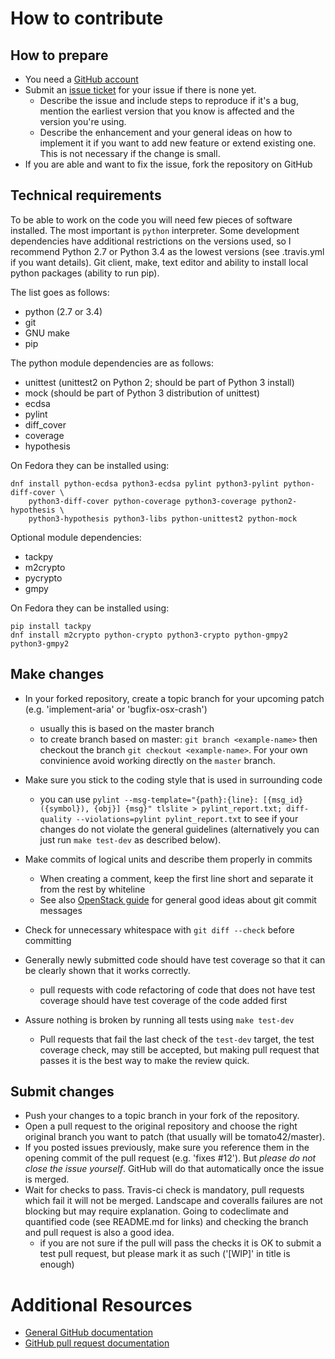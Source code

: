 # How to contribute

## How to prepare

* You need a [GitHub account](https://github.com/signup/free)
* Submit an [issue ticket](https://github.com/tomato42/tlslite-ng/issues) for
  your issue if there is none yet.
  * Describe the issue and include steps to reproduce if it's a bug, mention
    the earliest version that you know is affected and the version you're using.
  * Describe the enhancement and your general ideas on how to implement it
    if you want to add new feature or extend existing one. This is not
    necessary if the change is small.
* If you are able and want to fix the issue, fork the repository on GitHub

## Technical requirements

To be able to work on the code you will need few pieces of software installed.
The most important is `python` interpreter. Some development dependencies have
additional restrictions on the versions used, so I recommend Python 2.7 or
Python 3.4 as the lowest versions (see .travis.yml if you want details).
Git client, make, text editor and ability to
install local python packages (ability to run pip).

The list goes as follows:
 * python (2.7 or 3.4)
 * git
 * GNU make
 * pip

The python module dependencies are as follows:
 * unittest (unittest2 on Python 2; should be part of Python 3 install)
 * mock (should be part of Python 3 distribution of unittest)
 * ecdsa
 * pylint
 * diff_cover
 * coverage
 * hypothesis

On Fedora they can be installed using:
```
dnf install python-ecdsa python3-ecdsa pylint python3-pylint python-diff-cover \
    python3-diff-cover python-coverage python3-coverage python2-hypothesis \
    python3-hypothesis python3-libs python-unittest2 python-mock
```

Optional module dependencies:
 * tackpy
 * m2crypto
 * pycrypto
 * gmpy

On Fedora they can be installed using:
```
pip install tackpy
dnf install m2crypto python-crypto python3-crypto python-gmpy2 python3-gmpy2
```

## Make changes

* In your forked repository, create a topic branch for your upcoming patch
  (e.g. 'implement-aria' or 'bugfix-osx-crash')
  * usually this is based on the master branch
  * to create branch based on master: `git branch <example-name>` then
    checkout the branch `git checkout <example-name>`. For your own convinience
    avoid working directly on the `master` branch.
* Make sure you stick to the coding style that is used in surrounding code
  * you can use `pylint --msg-template="{path}:{line}: [{msg_id}({symbol}),
    {obj}] {msg}" tlslite > pylint_report.txt; diff-quality --violations=pylint
    pylint_report.txt` to see if your changes do not violate the general
    guidelines (alternatively you can just run `make test-dev` as described
    below).
* Make commits of logical units and describe them properly in commits
  * When creating a comment, keep the first line short and separate it from
    the rest by whiteline
  * See also [OpenStack guide](https://wiki.openstack.org/wiki/GitCommitMessages)
    for general good ideas about git commit messages
* Check for unnecessary whitespace with `git diff --check` before committing

* Generally newly submitted code should have test coverage so that it can
  be clearly shown that it works correctly.
  * pull requests with code refactoring of code that does not have test
    coverage should have test coverage of the code added first
* Assure nothing is broken by running all tests using `make test-dev`
  * Pull requests that fail the last check of the `test-dev` target,
    the test coverage check, may still be accepted, but making pull request
    that passes it is the best way to make the review quick.

## Submit changes
* Push your changes to a topic branch in your fork of the repository.
* Open a pull request to the original repository and choose the right original
  branch you want to patch (that usually will be tomato42/master).
* If you posted issues previously, make sure you reference them in the opening
  commit of the pull request (e.g. 'fixes #12'). But _please do not close the
  issue yourself_. GitHub will do that automatically once the issue is merged.
* Wait for checks to pass. Travis-ci check is mandatory, pull requests which
  fail it will not be merged. Landscape and coveralls failures are not blocking
  but may require explanation. Going to codeclimate and quantified code
  (see README.md for links) and checking the branch and pull request is also
  a good idea.
  * if you are not sure if the pull will pass the checks it is OK to submit
    a test pull request, but please mark it as such ('[WIP]' in title is
    enough)

# Additional Resources

* [General GitHub documentation](http://help.github.com/)
* [GitHub pull request documentation](http://help.github.com/send-pull-requests/)
